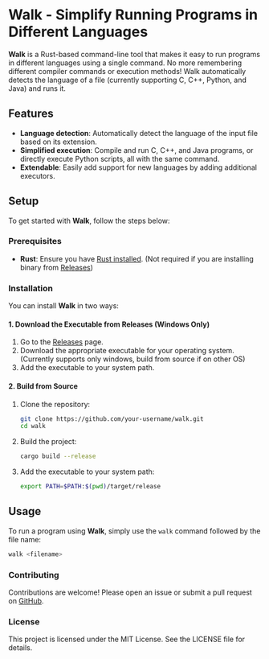 # Walk - Simplify Running Programs in Different Languages

**Walk** is a Rust-based command-line tool that makes it easy to run programs in different languages using a single command. No more remembering different compiler commands or execution methods! Walk automatically detects the language of a file (currently supporting C, C++, Python, and Java) and runs it.

## Features

- **Language detection**: Automatically detect the language of the input file based on its extension.
- **Simplified execution**: Compile and run C, C++, and Java programs, or directly execute Python scripts, all with the same command.
- **Extendable**: Easily add support for new languages by adding additional executors.

## Setup

To get started with **Walk**, follow the steps below:

### Prerequisites

- **Rust**: Ensure you have [Rust installed](https://www.rust-lang.org/tools/install). (Not required if you are installing binary from [Releases](https://github.com/ksaxena149/walk/releases))

### Installation

You can install **Walk** in two ways:

#### 1. Download the Executable from Releases (Windows Only)

1. Go to the [Releases](https://github.com/ksaxena149/walk/releases) page.
2. Download the appropriate executable for your operating system. (Currently supports only windows, build from source if on other OS)
3. Add the executable to your system path.

#### 2. Build from Source

1. Clone the repository:

    ```bash
    git clone https://github.com/your-username/walk.git
    cd walk
    ```

2. Build the project:

    ```bash
    cargo build --release
    ```

3. Add the executable to your system path:

    ```bash
    export PATH=$PATH:$(pwd)/target/release
    ```

## Usage

To run a program using **Walk**, simply use the `walk` command followed by the file name:

```bash
walk <filename>
```

### Contributing
Contributions are welcome! Please open an issue or submit a pull request on [GitHub](https://github.com/ksaxena149/walk).

### License
This project is licensed under the MIT License. See the LICENSE file for details.
